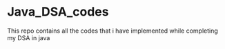 # Java_DSA_codes
This repo contains all the codes that i have implemented while completing my DSA in java
